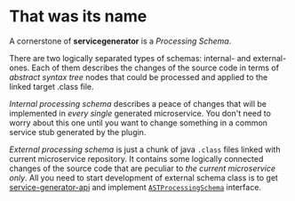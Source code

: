 # That was its name

A cornerstone of **servicegenerator** is a *Processing Schema*.

There are two logically separated types of schemas: internal- and external- ones. Each of them describes the changes of the source code in terms of *abstract syntax tree* nodes that could be processed and applied to the linked target .class file.

*Internal processing schema* describes a peace of changes that will be implemented in *every single* generated microservice. You don't need to worry about this one until you want to change something in a common service stub generated by the plugin.

*External processing schema* is just a chunk of java <code>.class</code> files linked with current microservice repository. It contains some logically connected changes of the source code that are peculiar to *the current microservice only*. All you need to start development of external schema class is to get [service-generator-api](https://github.com/NickyKlaus/service-generator-api) and implement [<code>ASTProcessingSchema</code>](https://github.com/NickyKlaus/service-generator-api/blob/master/src/main/java/com/home/servicegenerator/api/ASTProcessingSchema.java) interface.
